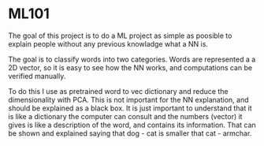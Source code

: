 # ML101
The goal of this project is to do a ML project as simple as poosible to explain people without any previous knowladge what a NN is.

The goal is to classify words into two categories. Words are represented a a 2D vector, so it is easy to see how the NN works, and computations can be verified manually.

To do this I use as pretrained word to vec dictionary and reduce the dimensionality with PCA. This is not important for the NN explanation, and should be explained as a black box. It is just important to understand that it is like a dictionary the computer can consult and the numbers (vector) it gives is like a description of the word, and contains its information. That can be shown and explained saying that dog - cat is smaller that cat - armchar.
